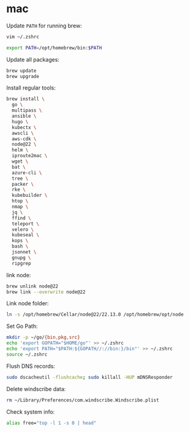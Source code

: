 # mac

Update `PATH` for running brew:
```bash
vim ~/.zshrc
```

```bash
export PATH=/opt/homebrew/bin:$PATH
```

Update all packages:
```bash
brew update
brew upgrade
```

Install regular tools:
```bash
brew install \
  go \
  multipass \
  ansible \
  hugo \
  kubectx \
  awscli \
  aws-cdk \
  node@22 \
  helm \
  iproute2mac \
  wget \
  bat \
  azure-cli \
  tree \
  packer \
  rke \
  kubebuilder \
  htop \
  nmap \
  jq \
  ffind \
  teleport \
  velero \
  kubeseal \
  kops \
  bash \
  jsonnet \
  gnupg \
  ripgrep
```

link node:
```bash
brew unlink node@22
brew link --overwrite node@22
```

Link node folder:
```bash
ln -s /opt/homebrew/Cellar/node@22/22.13.0 /opt/homebrew/opt/node
```

Set Go Path:
```bash
mkdir -p ~/go/{bin,pkg,src}
echo 'export GOPATH="$HOME/go"' >> ~/.zshrc
echo 'export PATH="$PATH:${GOPATH//://bin:}/bin"' >> ~/.zshrc
source ~/.zshrc
```

Flush DNS records:
```bash
sudo dscacheutil -flushcache; sudo killall -HUP mDNSResponder
```

Delete windscribe data:
```bash
rm ~/Library/Preferences/com.windscribe.Windscribe.plist
```

Check system info:
```bash
alias free="top -l 1 -s 0 | head"
```

